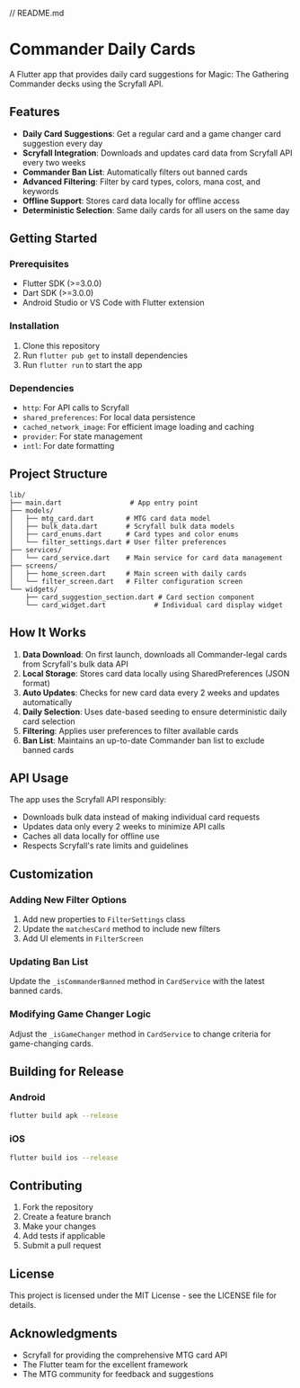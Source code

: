 // README.md
# Commander Daily Cards

A Flutter app that provides daily card suggestions for Magic: The Gathering Commander decks using the Scryfall API.

## Features

- **Daily Card Suggestions**: Get a regular card and a game changer card suggestion every day
- **Scryfall Integration**: Downloads and updates card data from Scryfall API every two weeks
- **Commander Ban List**: Automatically filters out banned cards
- **Advanced Filtering**: Filter by card types, colors, mana cost, and keywords
- **Offline Support**: Stores card data locally for offline access
- **Deterministic Selection**: Same daily cards for all users on the same day

## Getting Started

### Prerequisites

- Flutter SDK (>=3.0.0)
- Dart SDK (>=3.0.0)
- Android Studio or VS Code with Flutter extension

### Installation

1. Clone this repository
2. Run `flutter pub get` to install dependencies
3. Run `flutter run` to start the app

### Dependencies

- `http`: For API calls to Scryfall
- `shared_preferences`: For local data persistence
- `cached_network_image`: For efficient image loading and caching
- `provider`: For state management
- `intl`: For date formatting

## Project Structure

```
lib/
├── main.dart                 # App entry point
├── models/
│   ├── mtg_card.dart        # MTG card data model
│   ├── bulk_data.dart       # Scryfall bulk data models
│   ├── card_enums.dart      # Card types and color enums
│   └── filter_settings.dart # User filter preferences
├── services/
│   └── card_service.dart    # Main service for card data management
├── screens/
│   ├── home_screen.dart     # Main screen with daily cards
│   └── filter_screen.dart   # Filter configuration screen
└── widgets/
    ├── card_suggestion_section.dart # Card section component
    └── card_widget.dart            # Individual card display widget
```

## How It Works

1. **Data Download**: On first launch, downloads all Commander-legal cards from Scryfall's bulk data API
2. **Local Storage**: Stores card data locally using SharedPreferences (JSON format)
3. **Auto Updates**: Checks for new card data every 2 weeks and updates automatically
4. **Daily Selection**: Uses date-based seeding to ensure deterministic daily card selection
5. **Filtering**: Applies user preferences to filter available cards
6. **Ban List**: Maintains an up-to-date Commander ban list to exclude banned cards

## API Usage

The app uses the Scryfall API responsibly:
- Downloads bulk data instead of making individual card requests
- Updates data only every 2 weeks to minimize API calls
- Caches all data locally for offline use
- Respects Scryfall's rate limits and guidelines

## Customization

### Adding New Filter Options
1. Add new properties to `FilterSettings` class
2. Update the `matchesCard` method to include new filters
3. Add UI elements in `FilterScreen`

### Updating Ban List
Update the `_isCommanderBanned` method in `CardService` with the latest banned cards.

### Modifying Game Changer Logic
Adjust the `_isGameChanger` method in `CardService` to change criteria for game-changing cards.

## Building for Release

### Android
```bash
flutter build apk --release
```

### iOS
```bash
flutter build ios --release
```

## Contributing

1. Fork the repository
2. Create a feature branch
3. Make your changes
4. Add tests if applicable
5. Submit a pull request

## License

This project is licensed under the MIT License - see the LICENSE file for details.

## Acknowledgments

- Scryfall for providing the comprehensive MTG card API
- The Flutter team for the excellent framework
- The MTG community for feedback and suggestions